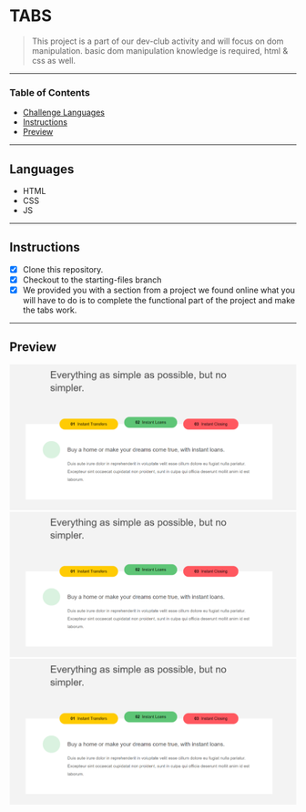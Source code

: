 
# TABS

> This project is a part of our dev-club activity and will focus on dom manipulation. basic dom manipulation knowledge is required, html & css as well.

---

### Table of Contents

- [Challenge Languages](#Languages)
- [Instructions](#Instructions)
- [Preview](#Preview)

---

## Languages

* HTML
* CSS
* JS

---

## Instructions

- [X] Clone this repository.
- [X] Checkout to the starting-files branch
- [X] We provided you with a section from a project we found online what you will have to do is to complete the functional part of the project and make the tabs work.

---
## Preview

![!tab1](./assets/design/tab2.png)
![!tab2](./assets/design/tab2.png)
![!tab3](./assets/design/tab2.png)


